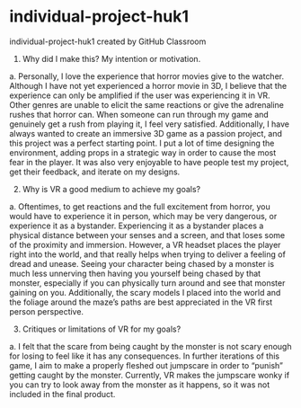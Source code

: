 # individual-project-huk1
individual-project-huk1 created by GitHub Classroom

1)	Why did I make this? My intention or motivation.

a.	Personally, I love the experience that horror movies give to the watcher. Although I have not yet experienced a horror movie in 3D, I believe that the experience can only be amplified if the user was experiencing it in VR. Other genres are unable to elicit the same reactions or give the adrenaline rushes that horror can. When someone can run through my game and genuinely get a rush from playing it, I feel very satisfied. Additionally, I have always wanted to create an immersive 3D game as a passion project, and this project was a perfect starting point. I put a lot of time designing the environment, adding props in a strategic way in order to cause the most fear in the player. It was also very enjoyable to have people test my project, get their feedback, and iterate on my designs.

2)	Why is VR a good medium to achieve my goals?

a.	Oftentimes, to get reactions and the full excitement from horror, you would have to experience it in person, which may be very dangerous, or experience it as a bystander. Experiencing it as a bystander places a physical distance between your senses and a screen, and that loses some of the proximity and immersion. However, a VR headset places the player right into the world, and that really helps when trying to deliver a feeling of dread and unease. Seeing your character being chased by a monster is much less unnerving then having you yourself being chased by that monster, especially if you can physically turn around and see that monster gaining on you. Additionally, the scary models I placed into the world and the foliage around the maze’s paths are best appreciated in the VR first person perspective.

3)	Critiques or limitations of VR for my goals?

a.	I felt that the scare from being caught by the monster is not scary enough for losing to feel like it has any consequences. In further iterations of this game, I aim to make a properly fleshed out jumpscare in order to “punish” getting caught by the monster. Currently, VR makes the jumpscare wonky if you can try to look away from the monster as it happens, so it was not included in the final product.
